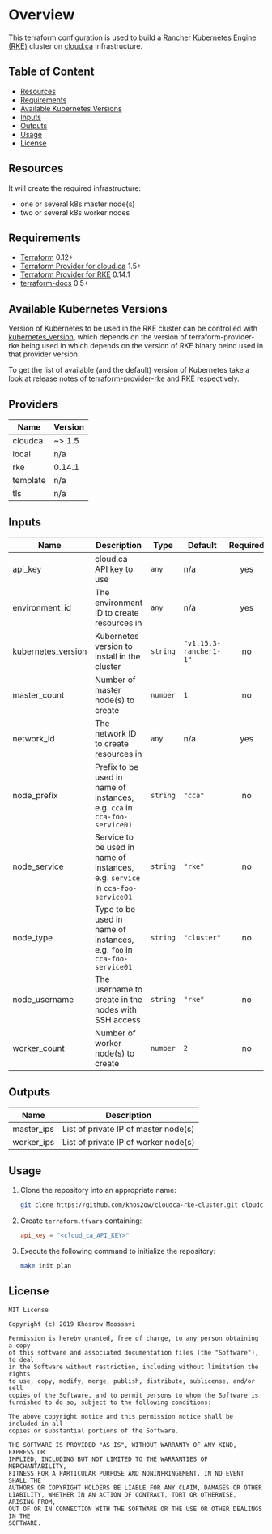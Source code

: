 # Overview

This terraform configuration is used to build a [Rancher Kubernetes Engine (RKE)](https://github.com/rancher/rke) cluster on [cloud.ca](https://cloud.ca/) infrastructure.

## Table of Content

- [Resources](#resources)
- [Requirements](#requirements)
- [Available Kubernetes Versions](#available-kubernetes-versions)
- [Inputs](#rinputs)
- [Outputs](#outputs)
- [Usage](#usage)
- [License](#license)

## Resources

It will create the required infrastructure:

- one or several k8s master node(s)
- two or several k8s worker nodes

## Requirements

- [Terraform](https://www.terraform.io/downloads.html) 0.12+
- [Terraform Provider for cloud.ca](https://github.com/cloud-ca/terraform-provider-cloudca) 1.5+
- [Terraform Provider for RKE](https://github.com/yamamoto-febc/terraform-provider-rke) 0.14.1
- [terraform-docs](https://github.com/segmentio/terraform-docs) 0.5+

## Available Kubernetes Versions

Version of Kubernetes to be used in the RKE cluster can be controlled with [kubernetes_version](#kubernetes_version), which depends on the version of terraform-provider-rke being used in which depends on the version of RKE binary beind used in that provider version.

To get the list of available (and the default) version of Kubernetes take a look at release notes of [terraform-provider-rke](https://github.com/yamamoto-febc/terraform-provider-rke/releases) and [RKE](https://github.com/rancher/rke/releases) respectively.

<!-- terraform-docs starts -->

## Providers

| Name | Version |
|------|---------|
| cloudca | ~> 1.5 |
| local | n/a |
| rke | 0.14.1 |
| template | n/a |
| tls | n/a |

## Inputs

| Name | Description | Type | Default | Required |
|------|-------------|------|---------|:-----:|
| api\_key | cloud.ca API key to use | `any` | n/a | yes |
| environment\_id | The environment ID to create resources in | `any` | n/a | yes |
| kubernetes\_version | Kubernetes version to install in the cluster | `string` | `"v1.15.3-rancher1-1"` | no |
| master\_count | Number of master node(s) to create | `number` | `1` | no |
| network\_id | The network ID to create resources in | `any` | n/a | yes |
| node\_prefix | Prefix to be used in name of instances, e.g. `cca` in `cca-foo-service01` | `string` | `"cca"` | no |
| node\_service | Service to be used in name of instances, e.g. `service` in `cca-foo-service01` | `string` | `"rke"` | no |
| node\_type | Type to be used in name of instances, e.g. `foo` in `cca-foo-service01` | `string` | `"cluster"` | no |
| node\_username | The username to create in the nodes with SSH access | `string` | `"rke"` | no |
| worker\_count | Number of worker node(s) to create | `number` | `2` | no |

## Outputs

| Name | Description |
|------|-------------|
| master\_ips | List of private IP of master node(s) |
| worker\_ips | List of private IP of worker node(s) |

<!-- terraform-docs ends -->

## Usage

1. Clone the repository into an appropriate name:

    ```bash
    git clone https://github.com/khos2ow/cloudca-rke-cluster.git cloudca-rke-cluster
    ```

2. Create `terraform.tfvars` containing:

    ```toml
    api_key = "<cloud_ca_API_KEY>"
    ```

3. Execute the following command to initialize the repository:

    ```bash
    make init plan
    ```

## License

```text
MIT License

Copyright (c) 2019 Khosrow Moossavi

Permission is hereby granted, free of charge, to any person obtaining a copy
of this software and associated documentation files (the "Software"), to deal
in the Software without restriction, including without limitation the rights
to use, copy, modify, merge, publish, distribute, sublicense, and/or sell
copies of the Software, and to permit persons to whom the Software is
furnished to do so, subject to the following conditions:

The above copyright notice and this permission notice shall be included in all
copies or substantial portions of the Software.

THE SOFTWARE IS PROVIDED "AS IS", WITHOUT WARRANTY OF ANY KIND, EXPRESS OR
IMPLIED, INCLUDING BUT NOT LIMITED TO THE WARRANTIES OF MERCHANTABILITY,
FITNESS FOR A PARTICULAR PURPOSE AND NONINFRINGEMENT. IN NO EVENT SHALL THE
AUTHORS OR COPYRIGHT HOLDERS BE LIABLE FOR ANY CLAIM, DAMAGES OR OTHER
LIABILITY, WHETHER IN AN ACTION OF CONTRACT, TORT OR OTHERWISE, ARISING FROM,
OUT OF OR IN CONNECTION WITH THE SOFTWARE OR THE USE OR OTHER DEALINGS IN THE
SOFTWARE.
```
